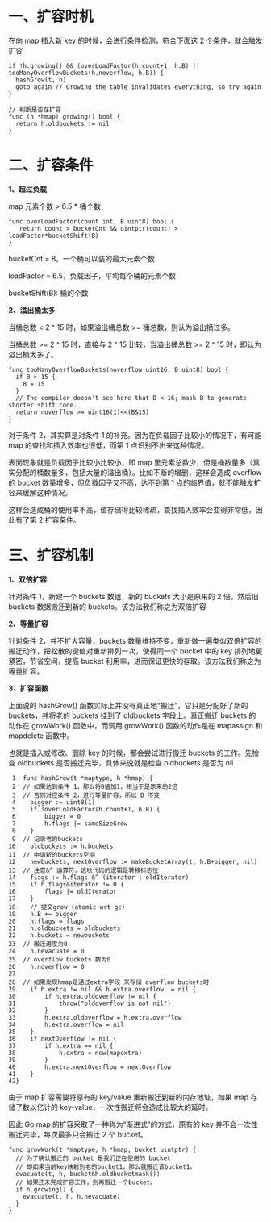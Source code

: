 # 一、扩容时机

在向 map 插入新 key 的时候，会进行条件检测，符合下面这 2 个条件，就会触发扩容

```
if !h.growing() && (overLoadFactor(h.count+1, h.B) || tooManyOverflowBuckets(h.noverflow, h.B)) {
  hashGrow(t, h)
  goto again // Growing the table invalidates everything, so try again
}
​
// 判断是否在扩容
func (h *hmap) growing() bool {
  return h.oldbuckets != nil
}
```

# 二、扩容条件

**1、超过负载**

map 元素个数 > 6.5 \* 桶个数

```
func overLoadFactor(count int, B uint8) bool {
   return count > bucketCnt && uintptr(count) > loadFactor*bucketShift(B)
}
```

bucketCnt = 8，一个桶可以装的最大元素个数

loadFactor = 6.5，负载因子，平均每个桶的元素个数

bucketShift(B): 桶的个数

**2、溢出桶太多**

当桶总数 < 2 ^ 15 时，如果溢出桶总数 >= 桶总数，则认为溢出桶过多。

当桶总数 >= 2 ^ 15 时，直接与 2 ^ 15 比较，当溢出桶总数 >= 2 ^ 15 时，即认为溢出桶太多了。

```
func tooManyOverflowBuckets(noverflow uint16, B uint8) bool {
  if B > 15 {
    B = 15
  }
  // The compiler doesn't see here that B < 16; mask B to generate shorter shift code.
  return noverflow >= uint16(1)<<(B&15)
}
```

对于条件 2，其实算是对条件 1 的补充。因为在负载因子比较小的情况下，有可能 map 的查找和插入效率也很低，而第 1 点识别不出来这种情况。

表面现象就是负载因子比较小比较小，即 map 里元素总数少，但是桶数量多（真实分配的桶数量多，包括大量的溢出桶）。比如不断的增删，这样会造成 overflow 的 bucket 数量增多，但负载因子又不高，达不到第 1 点的临界值，就不能触发扩容来缓解这种情况。

这样会造成桶的使用率不高，值存储得比较稀疏，查找插入效率会变得非常低，因此有了第 2 扩容条件。

# 三、扩容机制

**1、双倍扩容**

针对条件 1，新建一个 buckets 数组，新的 buckets 大小是原来的 2 倍，然后旧 buckets 数据搬迁到新的 buckets。该方法我们称之为双倍扩容

**2、等量扩容**

针对条件 2，并不扩大容量，buckets 数量维持不变，重新做一遍类似双倍扩容的搬迁动作，把松散的键值对重新排列一次，使得同一个 bucket 中的 key 排列地更紧密，节省空间，提高 bucket 利用率，进而保证更快的存取。该方法我们称之为等量扩容。

**3、扩容函数**

上面说的 hashGrow() 函数实际上并没有真正地“搬迁”，它只是分配好了新的 buckets，并将老的 buckets 挂到了 oldbuckets 字段上。真正搬迁 buckets 的动作在 growWork() 函数中，而调用 growWork() 函数的动作是在 mapassign 和 mapdelete 函数中。

也就是插入或修改、删除 key 的时候，都会尝试进行搬迁 buckets 的工作。先检查 oldbuckets 是否搬迁完毕，具体来说就是检查 oldbuckets 是否为 nil

```
 1	func hashGrow(t *maptype, h *hmap) {
 2  // 如果达到条件 1，那么将B值加1，相当于是原来的2倍
 3  // 否则对应条件 2，进行等量扩容，所以 B 不变
 4    bigger := uint8(1)
 5    if !overLoadFactor(h.count+1, h.B) {
 6        bigger = 0
 7        h.flags |= sameSizeGrow
 8    }
 9  // 记录老的buckets
10    oldbuckets := h.buckets
11  // 申请新的buckets空间
12    newbuckets, nextOverflow := makeBucketArray(t, h.B+bigger, nil)
13  // 注意&^ 运算符，这块代码的逻辑是转移标志位
14    flags := h.flags &^ (iterator | oldIterator)
15    if h.flags&iterator != 0 {
16        flags |= oldIterator
17    }
18    // 提交grow (atomic wrt gc)
19    h.B += bigger
20    h.flags = flags
21    h.oldbuckets = oldbuckets
22    h.buckets = newbuckets
23  // 搬迁进度为0
24    h.nevacuate = 0
25  // overflow buckets 数为0
26    h.noverflow = 0
27
28  // 如果发现hmap是通过extra字段 来存储 overflow buckets时
29    if h.extra != nil && h.extra.overflow != nil {
30        if h.extra.oldoverflow != nil {
31            throw("oldoverflow is not nil")
32        }
33        h.extra.oldoverflow = h.extra.overflow
34        h.extra.overflow = nil
35    }
36    if nextOverflow != nil {
37        if h.extra == nil {
38            h.extra = new(mapextra)
39        }
40        h.extra.nextOverflow = nextOverflow
41    }
42}
```

由于 map 扩容需要将原有的 key/value 重新搬迁到新的内存地址，如果 map 存储了数以亿计的 key-value，一次性搬迁将会造成比较大的延时。

因此 Go map 的扩容采取了一种称为“渐进式”的方式，原有的 key 并不会一次性搬迁完毕，每次最多只会搬迁 2 个 bucket。

```
func growWork(t *maptype, h *hmap, bucket uintptr) {
  // 为了确认搬迁的 bucket 是我们正在使用的 bucket
  // 即如果当前key映射到老的bucket1，那么就搬迁该bucket1。
  evacuate(t, h, bucket&h.oldbucketmask())
  // 如果还未完成扩容工作，则再搬迁一个bucket。
  if h.growing() {
    evacuate(t, h, h.nevacuate)
  }
}
```
